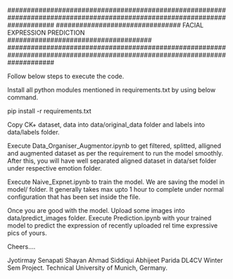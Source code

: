############################################################################################################################
################################               FACIAL EXPRESSION PREDICTION            #####################################   
############################################################################################################################

Follow below steps to execute the code.

Install all python modules mentioned in requirements.txt by using below command.

pip install -r requirements.txt

Copy CK+ dataset, data into data/original_data folder and labels into data/labels folder.

Execute Data_Organiser_Augmentor.ipynb to get filtered, splitted, alligned and augmented dataset 
as per the requirement to run the model smoothly. 
After this, you will have well separated aligned dataset in data/set folder under respective emotion folder.

Execute Naive_Expnet.ipynb to train the model.
We are saving the model in model/ folder.
It generally takes max upto 1 hour to complete under normal configuration that has been set inside the file.

Once you are good with the model. Upload some images into data/predict_images folder.
Execute Prediction.ipynb with your trained model to predict the expression of recently uploaded rel time expressive pics of yours.

Cheers....

Jyotirmay Senapati
Shayan Ahmad Siddiqui
Abhijeet Parida
DL4CV Winter Sem Project.
Technical University of Munich, Germany.

